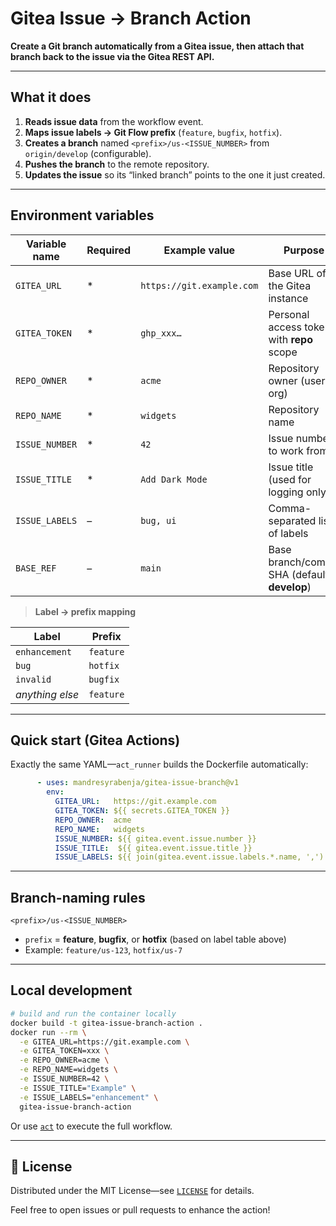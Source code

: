 # Gitea Issue → Branch Action

**Create a Git branch automatically from a Gitea issue, then attach that branch back to the issue via the Gitea REST API.**  

---

## What it does

1. **Reads issue data** from the workflow event.  
2. **Maps issue labels → Git Flow prefix** (`feature`, `bugfix`, `hotfix`).  
3. **Creates a branch** named `<prefix>/us-<ISSUE_NUMBER>` from `origin/develop` (configurable).  
4. **Pushes the branch** to the remote repository.  
5. **Updates the issue** so its “linked branch” points to the one it just created.

---

## Environment variables

| Variable name | Required  | Example value                | Purpose                                        |
|---------------|-----------|------------------------------|------------------------------------------------|
| `GITEA_URL`   | *         | `https://git.example.com`    | Base URL of the Gitea instance                 |
| `GITEA_TOKEN` | *         | `ghp_xxx…`                   | Personal access token with **repo** scope      |
| `REPO_OWNER`  | *         | `acme`                       | Repository owner (user or org)                 |
| `REPO_NAME`   | *         | `widgets`                    | Repository name                                |
| `ISSUE_NUMBER`| *         | `42`                         | Issue number to work from                      |
| `ISSUE_TITLE` | *         | `Add Dark Mode`              | Issue title (used for logging only)            |
| `ISSUE_LABELS`| –         | `bug, ui`                    | Comma-separated list of labels                 |
| `BASE_REF`    | –         | `main`                       | Base branch/commit SHA (default **develop**)   |

> **Label → prefix mapping**

| Label          | Prefix   |
|----------------|----------|
| `enhancement`  | `feature`|
| `bug`          | `hotfix` |
| `invalid`      | `bugfix` |
| _anything else_| `feature`|

---

## Quick start (Gitea Actions)

Exactly the same YAML—`act_runner` builds the Dockerfile automatically:

```yaml
      - uses: mandresyrabenja/gitea-issue-branch@v1
        env:
          GITEA_URL:   https://git.example.com
          GITEA_TOKEN: ${{ secrets.GITEA_TOKEN }}
          REPO_OWNER:  acme
          REPO_NAME:   widgets
          ISSUE_NUMBER: ${{ gitea.event.issue.number }}
          ISSUE_TITLE:  ${{ gitea.event.issue.title }}
          ISSUE_LABELS: ${{ join(gitea.event.issue.labels.*.name, ',') }}
```

---

## Branch-naming rules

```
<prefix>/us-<ISSUE_NUMBER>
```

* `prefix` = **feature**, **bugfix**, or **hotfix** (based on label table above)
* Example: `feature/us-123`, `hotfix/us-7`

---

## Local development

```bash
# build and run the container locally
docker build -t gitea-issue-branch-action .
docker run --rm \
  -e GITEA_URL=https://git.example.com \
  -e GITEA_TOKEN=xxx \
  -e REPO_OWNER=acme \
  -e REPO_NAME=widgets \
  -e ISSUE_NUMBER=42 \
  -e ISSUE_TITLE="Example" \
  -e ISSUE_LABELS="enhancement" \
  gitea-issue-branch-action
```

Or use [`act`](https://github.com/nektos/act) to execute the full workflow.

---

## 📄 License

Distributed under the MIT License—see [`LICENSE`](./LICENSE) for details.

Feel free to open issues or pull requests to enhance the action!
